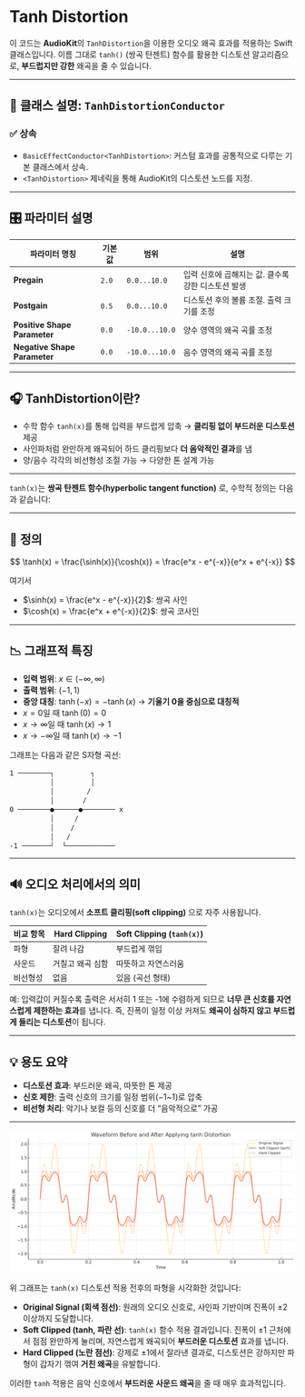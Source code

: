 # Tanh Distortion

이 코드는 **AudioKit**의 `TanhDistortion`을 이용한 오디오 왜곡 효과를 적용하는 Swift 클래스입니다. 이름 그대로 `tanh()` (쌍곡 탄젠트) 함수를 활용한 디스토션 알고리즘으로, **부드럽지만 강한** 왜곡을 줄 수 있습니다.

---

## 🔧 클래스 설명: `TanhDistortionConductor`

### ✅ 상속

* `BasicEffectConductor<TanhDistortion>`: 커스텀 효과를 공통적으로 다루는 기본 클래스에서 상속.
* `<TanhDistortion>` 제네릭을 통해 AudioKit의 디스토션 노드를 지정.

---

## 🎛 파라미터 설명

| 파라미터 명칭                      | 기본값   | 범위             | 설명                            |
| ---------------------------- | ----- | -------------- | ----------------------------- |
| **Pregain**                  | `2.0` | `0.0...10.0`   | 입력 신호에 곱해지는 값. 클수록 강한 디스토션 발생 |
| **Postgain**                 | `0.5` | `0.0...10.0`   | 디스토션 후의 볼륨 조절. 출력 크기를 조정      |
| **Positive Shape Parameter** | `0.0` | `-10.0...10.0` | 양수 영역의 왜곡 곡률 조정               |
| **Negative Shape Parameter** | `0.0` | `-10.0...10.0` | 음수 영역의 왜곡 곡률 조정               |

---

## 🎧 TanhDistortion이란?

* 수학 함수 `tanh(x)`를 통해 입력을 부드럽게 압축 → **클리핑 없이 부드러운 디스토션** 제공
* 사인파처럼 완만하게 왜곡되어 하드 클리핑보다 **더 음악적인 결과**를 냄
* 양/음수 각각의 비선형성 조절 가능 → 다양한 톤 설계 가능

---

`tanh(x)`는 **쌍곡 탄젠트 함수(hyperbolic tangent function)** 로, 수학적 정의는 다음과 같습니다:

---

## 📐 정의

$$
\tanh(x) = \frac{\sinh(x)}{\cosh(x)} = \frac{e^x - e^{-x}}{e^x + e^{-x}}
$$

여기서

* $\sinh(x) = \frac{e^x - e^{-x}}{2}$: 쌍곡 사인
* $\cosh(x) = \frac{e^x + e^{-x}}{2}$: 쌍곡 코사인

---

## 📉 그래프적 특징

* **입력 범위**: $x \in (-\infty, \infty)$
* **출력 범위**: $(-1, 1)$
* **중앙 대칭**: $\tanh(-x) = -\tanh(x)$ → **기울기 0을 중심으로 대칭적**
* $x = 0$일 때 $\tanh(0) = 0$
* $x \to \infty$일 때 $\tanh(x) \to 1$
* $x \to -\infty$일 때 $\tanh(x) \to -1$

그래프는 다음과 같은 S자형 곡선:

```
1 ────────┐         ┐
          │         │
          │        /
          │       /
0 ────────●──────●──────── x
          │     /
          │    /
          │   /
-1 ───────┘  └────────────
```

---

## 🔊 오디오 처리에서의 의미

`tanh(x)`는 오디오에서 **소프트 클리핑(soft clipping)** 으로 자주 사용됩니다.

| 비교 항목 | Hard Clipping | Soft Clipping (`tanh(x)`) |
| ----- | ------------- | ------------------------- |
| 파형    | 잘려 나감         | 부드럽게 꺾임                   |
| 사운드   | 거칠고 왜곡 심함     | 따뜻하고 자연스러움                |
| 비선형성  | 없음            | 있음 (곡선 형태)                |

예:
입력값이 커질수록 출력은 서서히 1 또는 -1에 수렴하게 되므로 **너무 큰 신호를 자연스럽게 제한하는 효과**를 냅니다.
즉, 진폭이 일정 이상 커져도 **왜곡이 심하지 않고 부드럽게 들리는 디스토션**이 됩니다.

---

## 💡 용도 요약

* **디스토션 효과**: 부드러운 왜곡, 따뜻한 톤 제공
* **신호 제한**: 출력 신호의 크기를 일정 범위(−1\~1)로 압축
* **비선형 처리**: 악기나 보컬 등의 신호를 더 “음악적으로” 가공

---

![전후 파형 비교](./tanh_before_after.png)

위 그래프는 `tanh(x)` 디스토션 적용 전후의 파형을 시각화한 것입니다:

* **Original Signal (회색 점선)**: 원래의 오디오 신호로, 사인파 기반이며 진폭이 ±2 이상까지 도달합니다.
* **Soft Clipped (tanh, 파란 선)**: `tanh(x)` 함수 적용 결과입니다. 진폭이 ±1 근처에서 점점 완만하게 눌리며, 자연스럽게 왜곡되어 **부드러운 디스토션** 효과를 냅니다.
* **Hard Clipped (노란 점선)**: 강제로 ±1에서 잘라낸 결과로, 디스토션은 강하지만 파형이 갑자기 꺾여 **거친 왜곡**을 유발합니다.

이러한 `tanh` 적용은 음악 신호에서 **부드러운 사운드 왜곡**을 줄 때 매우 효과적입니다.


